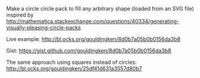 Make a circle circle pack to fill any arbitrary shape (loaded from an SVG file) inspired by http://mathematica.stackexchange.com/questions/40334/generating-visually-pleasing-circle-packs

Live example:
http://bl.ocks.org/gouldingken/8d0b7a05b0b0156da3b8

Gist:
https://gist.github.com/gouldingken/8d0b7a05b0b0156da3b8

The same approach using squares instead of circles:
http://bl.ocks.org/gouldingken/25df41d631a3557d80b7
